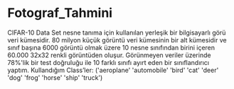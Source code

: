 # Fotograf_Tahmini
CIFAR-10 Data Set
nesne tanıma için kullanılan yerleşik bir bilgisayarlı görü veri kümesidir.
80 milyon küçük görüntü veri kümesinin bir alt kümesidir ve sınıf başına 6000 görüntü olmak üzere 10 nesne sınıfından birini içeren 60.000 32x32 renkli görüntüden oluşur.
Görünmeyen veriler üzerinde 78%'lik bir test doğruluğu ile 10 farklı sınıfı ayırt eden bir sınıflandırıcı yaptım.
Kullandığım Class’ler: ('aeroplane' 'automobile' 'bird' 'cat' 'deer' 'dog' 'frog' 'horse' 'ship' 'truck')

